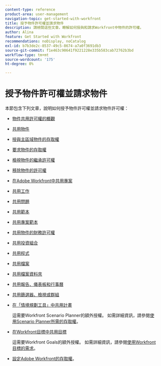 ```yaml
---
content-type: reference
product-area: user-management
navigation-topic: get-started-with-workfront
title: 授予物件許可權並請求物件
description: 請檢閱這些文章，瞭解如何授與和請求Workfront中物件的許可權。
author: Alina
feature: Get Started with Workfront
recommendations: noDisplay, noCatalog
exl-id: b7b3de2c-8537-49c5-8674-a7a0f3691db3
source-git-commit: f1e463c90641f9221228e335b583cab72762b3bd
workflow-type: tm+mt
source-wordcount: '175'
ht-degree: 0%

---
```


# 授予物件許可權並請求物件

本節包含下列文章，說明如何授予物件許可權並請求物件許可權：

* [物件共用許可權的概觀](../../workfront-basics/grant-and-request-access-to-objects/sharing-permissions-on-objects-overview.md)
* [共用物件](../../workfront-basics/grant-and-request-access-to-objects/share-an-object.md)
* [授與主區域物件的存取權](../../workfront-basics/grant-and-request-access-to-objects/grant-access-home.md)
* [要求物件的存取權](../../workfront-basics/grant-and-request-access-to-objects/request-access.md)
* [檢視物件的繼承許可權](../../workfront-basics/grant-and-request-access-to-objects/view-inherited-permissions-on-objects.md)
* [移除物件的許可權](../../workfront-basics/grant-and-request-access-to-objects/remove-permissions-from-objects.md)
* [在Adobe Workfront中共用專案](../../workfront-basics/grant-and-request-access-to-objects/share-a-project.md)
* [共用工作](../../workfront-basics/grant-and-request-access-to-objects/share-a-task.md)
* [共用問題](../../workfront-basics/grant-and-request-access-to-objects/share-an-issue.md)
* [共用範本](../../workfront-basics/grant-and-request-access-to-objects/share-a-template.md)
* [共用專案範本](../../manage-work/projects/create-and-manage-templates/share-project-template.md)
* [共用物件的財務許可權](../../workfront-basics/grant-and-request-access-to-objects/share-financial-permissions-object.md)
* [共用投資組合](../../workfront-basics/grant-and-request-access-to-objects/share-a-portfolio.md)
* [共用程式](../../workfront-basics/grant-and-request-access-to-objects/share-a-program.md)
* [共用檔案](../../workfront-basics/grant-and-request-access-to-objects/document-permissions.md)
* [共用檔案資料夾](../../workfront-basics/grant-and-request-access-to-objects/share-a-document-folder.md)
* [共用報告、儀表板和行事曆](../../workfront-basics/grant-and-request-access-to-objects/permissions-reports-dashboards-calendars.md)
* [共用篩選器、檢視或群組](../../reports-and-dashboards/reports/reporting-elements/share-filter-view-grouping.md)
* [在「情境規劃工具」中共用計畫](../../scenario-planner/share-a-plan.md)

  這需要Workfront Scenario Planner的額外授權。 如需詳細資訊，請參閱[使用Scenario Planner所需的存取權](../../scenario-planner/access-needed-to-use-sp.md)。

* [在Workfront目標中共用目標](../../workfront-goals/workfront-goals-settings/share-a-goal.md)

  這需要Workfront Goals的額外授權。 如需詳細資訊，請參閱[使用Workfront目標的需求](../../workfront-goals/goal-management/access-needed-for-wf-goals.md)。

* [設定Adobe Workfront的存取權](../../administration-and-setup/add-users/configure-and-grant-access/configure-access.md)。
